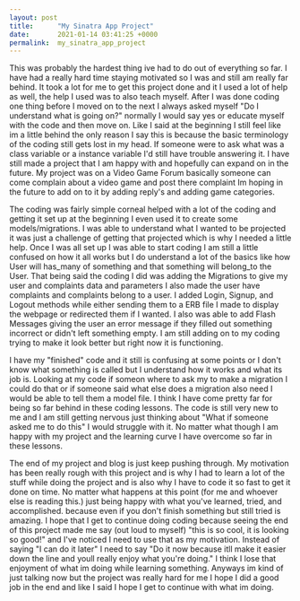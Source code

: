 ```yaml
---
layout: post
title:      "My Sinatra App Project"
date:       2021-01-14 03:41:25 +0000
permalink:  my_sinatra_app_project
---
```



This was probably the hardest thing ive had to do out of everything so far. I have had a really hard time staying motivated so I was and still am really far behind. It took a lot for me to get this project done and it I used a lot of help as well, the help I used was to also teach myself. After I was done coding one thing before I moved on to the next I always asked myself "Do I understand what is going on?" normally I would say yes or educate myself with the code and then move on. Like I said at the beginning I still feel like im a little behind the only reason I say this is because the basic terminology of the coding still gets lost in my head. If someone were to ask what was a class variable or a instance variable I'd still have trouble answering it. I have still made a project that I am happy with and hopefully can expand on in the future. My project was on a Video Game Forum basically someone can come complain about a video game and post there complaint Im hoping in the future to add on to it by adding reply's and adding game categories.

The coding was fairly simple corneal helped with a lot of the coding and getting it set up at the beginning I even used it to create some models/migrations. I was able to understand what I wanted to be projected it was just a challenge of getting that projected which is why I needed a little help. Once I was all set up I was able to start coding I am still a little confused on how it all works but I do understand a lot of the basics like how User will has_many of something and that something will belong_to the User. That being said the coding I did was adding the Migrations to give my user and complaints data and parameters I also made the user have complaints and complaints belong to a user. I added Login, Signup, and Logout methods while either sending them to a ERB file I made to display the webpage or redirected them if I wanted. I also was able to add Flash Messages giving the user an error message if they filled out something incorrect or didn't left something empty. I am still adding on to my coding trying to make it look better but right now it is functioning.

I have my "finished" code and it still is confusing at some points or I don't know what something is called but I understand how it works and what its job is. Looking at my code if someon where to ask my to make a migration I could do that or if someone said what else does a migration also need I would be able to tell them a model file. I think I have come pretty far for being so far behind in these coding lessons. The code is still very new to me and I am still getting nervous just thinking about "What if someone asked me to do this" I would struggle with it. No matter what though I am happy with my project and the learning curve I have overcome so far in these lessons.

The end of my project and blog is just keep pushing through. My motivation has been really rough with this project and is why I had to learn a lot of the stuff while doing the project and is also why I have to code it so fast to get it done on time. No matter what happens at this point (for me and whoever else is reading this.) just being happy with what you've learned, tried, and accomplished. because even if you don't finish something but still tried is amazing. I hope that I get to continue doing coding because seeing the end of this project made me say (out loud to myself) "this is so cool, it is looking so good!" and I've noticed I need to use that as my motivation. Instead of saying "I can do it later" I need to say "Do it now because itll make it easier down the line and youll really enjoy what you're doing." I think I lose that enjoyment of what im doing while learning something. Anyways im kind of just talking now but the project was really hard for me I hope I did a good job in the end and like I said I hope I get to continue with what im doing.



